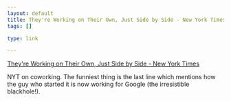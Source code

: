 ```yaml
--- 
layout: default
title: They're Working on Their Own, Just Side by Side - New York Times
tags: []

type: link

---
```

<a href="http://www.nytimes.com/2008/02/20/business/businessspecial2/20cowork.html?_r=2&ex=1361250000&en=bdbd5bd3b73df123&ei=5088&partner=rssnyt&emc=rss&oref=login&oref=slogin">They're Working on Their Own, Just Side by Side - New York Times</a>

NYT on coworking. The funniest thing is the last line which mentions how the guy who started it is now working for Google (the irresistible blackhole!).
